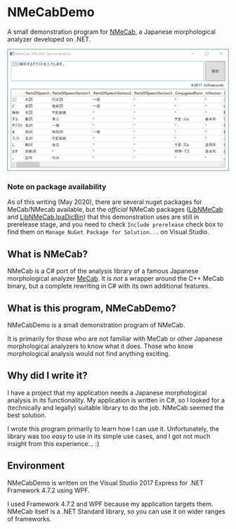 # NMeCabDemo
A small demonstration program for [NMeCab](https://github.com/komutan/NMeCab), a Japanese morphological analyzer developed on .NET.

![screenshot](images/NMeCabDemo.png)

### Note on package availability
As of this writing (May 2020), there are several nuget packages for MeCab/NMecab available, 
but the _official_ NMeCab packages ([LibNMeCab](https://www.nuget.org/packages/LibNMeCab) and [LibNMeCab.IpaDicBin](LibNMeCab.IpaDicBin)) 
that this demonstration uses are still in prerelease stage,
and you need to check `Include prerelease` check box to find them on `Manage NuGet Package for Solution...` on Visual Studio.

## What is NMeCab?

NMeCab is a C# port of the analysis library of a famous Japanese morphological analyzer [MeCab](https://github.com/taku910/mecab).
It is _not_ a wrapper around the C++ MeCab binary, but a complete rewriting in C# with its own additional features.

## What is this program, NMeCabDemo?

NMeCabDemo is a small demonstration program of NMeCab.

It is primarily for those who are not familiar with MeCab or other Japanese morphological analyzers to know what it does.
Those who know morphological analysis would not find anything exciting.

## Why did I write it?

I have a project that my application needs a Japanese morphological analysis in its functionality.
My application is written in C#, so I looked for a (technically and legally) suitable library to do the job.
NMeCab seemed the best solution.

I wrote this program primarily to learn how I can use it.
Unfortunately, the library was too _easy_ to use in its simple use cases, 
and I got not much insight from this experience... :)

## Environment

NMeCabDemo is written on the Visual Studio 2017 Express for .NET Framework 4.7.2 using WPF.

I used Framework 4.7.2 and WPF because my application targets them.
NMeCab itself is a .NET Standard library, 
so you can use it on wider ranges of frameworks.
